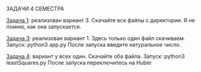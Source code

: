 ЗАДАЧИ 4 СЕМЕСТРА

[Задача 1](https://github.com/OperTosik/c/tree/main/hw/fourth_semester/Filesrv): реализован вариант 3.
Скачайте все файлы с директории.
Я не помню, как она запускается.

[Задача 3](https://github.com/OperTosik/c/blob/main/hw/fourth_semester/py/app.py): реализован вариант 1.
Здесь только один файл скачиваем.
Запуск: python3 app.py
После запуска введите натуральное число.

[Задача 4](https://github.com/OperTosik/c/tree/main/hw/fourth_semester/ml): вариант у всех один.
Скачайте оба файла.
Запуск: python3 leastSquares.py
[](hw/fourth_semester/py/img.png)
После запуска переключитесь на Huber